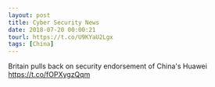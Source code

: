 ```yaml
---
layout: post
title: Cyber Security News
date: 2018-07-20 00:00:21
tourl: https://t.co/U9KYaU2Lgx
tags: [China]
---
```

Britain pulls back on security endorsement of China's Huawei https://t.co/fOPXygzQqm
